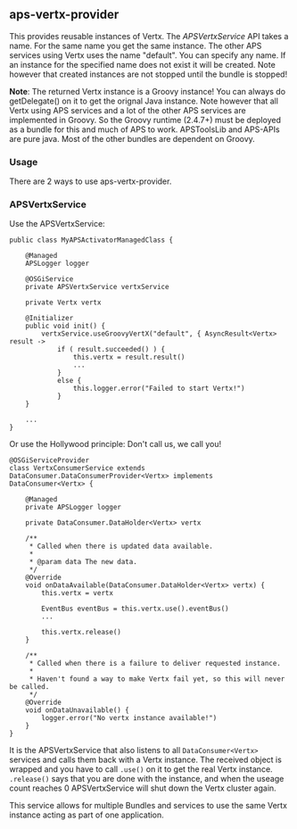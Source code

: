 ## aps-vertx-provider

This provides reusable instances of Vertx. The _APSVertxService_ API takes a name. For the same name you get the same instance. The other APS services using Vertx uses the name "default". You can specify any name. If an instance for the specified name does not exist it will be created. Note however that created instances are not stopped until the bundle is stopped!

**Note**: The returned Vertx instance is a Groovy instance! You can always do getDelegate() on it to get the orignal Java instance. Note however that all Vertx using APS services and a lot of the other APS services are implemented in Groovy. So the Groovy runtime (2.4.7+) must be deployed as a bundle for this and much of APS to work. APSToolsLib and APS-APIs are pure java. Most of the other bundles are dependent on Groovy.

### Usage

There are 2 ways to use aps-vertx-provider. 

### APSVertxService

Use the APSVertxService:

    public class MyAPSActivatorManagedClass {
        
        @Managed
        APSLogger logger
    
        @OSGiService
        private APSVertxService vertxService
        
        private Vertx vertx
    
        @Initializer
        public void init() {
            vertxService.useGroovyVertX("default", { AsyncResult<Vertx> result ->
                if ( result.succeeded() ) {
                    this.vertx = result.result()
                    ...
                }
                else {
                    this.logger.error("Failed to start Vertx!")
                }
        }
    
        ...
    }

Or use the Hollywood principle: Don't call us, we call you!

    @OSGiServiceProvider
    class VertxConsumerService extends DataConsumer.DataConsumerProvider<Vertx> implements DataConsumer<Vertx> {
    
        @Managed
        private APSLogger logger
    
        private DataConsumer.DataHolder<Vertx> vertx
    
        /**
         * Called when there is updated data available.
         *
         * @param data The new data.
         */
        @Override
        void onDataAvailable(DataConsumer.DataHolder<Vertx> vertx) {
            this.vertx = vertx
            
            EventBus eventBus = this.vertx.use().eventBus()
            ...
    
            this.vertx.release()
        }
    
        /**
         * Called when there is a failure to deliver requested instance.
         *
         * Haven't found a way to make Vertx fail yet, so this will never be called.
         */
        @Override
        void onDataUnavailable() {
            logger.error("No vertx instance available!")
        }
    }

It is the APSVertxService that also listens to all `DataConsumer<Vertx>` services and calls them back with a Vertx instance. The received object is wrapped and you have to call `.use()` on it to get the real Vertx instance. `.release()` says that you are done with the instance, and when the useage count reaches 0 APSVertxService will shut down the Vertx cluster again.

This service allows for multiple Bundles and services to use the same Vertx instance acting as part of one application.  
         